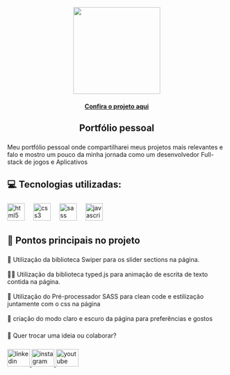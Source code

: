 <div align="center">
  <img height="200" src="https://media-hosting.imagekit.io//2adf36cab6c54b89/Design%20sem%20nome%20(2).png?Expires=1836658500&Key-Pair-Id=K2ZIVPTIP2VGHC&Signature=ZoGFKYDNBtvdjDf8S5UQFEVRs0Ard~x8qSB1XAzvLEf3LYmN3VM7R~aXEzEM6JZz6iXctksqiBXTDfFICDT8Mc~KNipSwiRkAO7HYBrWIF5tGcDN86XQh~NB9ZEzA4VbhHQ-pUTLqMfQJf0q14Mn7ylqb7IswUaYeXrq5hc6BQa8L1Vn83ZP-njYyM~w~IR~Erc6EEoHtOz-JksUc8nJvi-sJivdHrPtFilcVGhkXtp3Wb9BQlilrjudk3L06fybODDs55g5hlDvjSSB1xJVrHyPeRehj7-yocf-r4IU7~9F9wMIKhxb88tNCFBum1YjgzDtfR8bOHNoJKp8rDEdBg__"  />
</div>
<h4 align="center"><a href="https://jedev1.github.io/portfolio/">Confira o projeto aqui</a></h4>

###

<h2 align="center">Portfólio pessoal</h2>


###

<p align="left">Meu portfólio pessoal onde compartilharei meus projetos mais relevantes e falo e mostro um pouco da minha jornada como um desenvolvedor Full-stack de jogos e Aplicativos</p>

###

<h2 align="left">💻 Tecnologias utilizadas:</h2>

###

<div align="left">
  <img src="https://cdn.jsdelivr.net/gh/devicons/devicon/icons/html5/html5-original.svg" height="40" alt="html5 logo"  />
  <img width="12" />
  <img src="https://cdn.jsdelivr.net/gh/devicons/devicon/icons/css3/css3-original.svg" height="40" alt="css3 logo"  />
  <img width="12" />
  <img src="https://skillicons.dev/icons?i=sass" height="40" alt="sass logo"  />
  <img width="12" />
  <img src="https://skillicons.dev/icons?i=js" height="40" alt="javascript logo"  />
</div>

###

<h2 align="left">🎯 Pontos principais no projeto</h2>

###

<p align="left">📜 Utilização da biblioteca Swiper para os slider sections na página.<br><br>👨‍💻 Utilização da biblioteca typed.js para animação de escrita de texto contida na página.<br><br>🦾 Utilização do Pré-processador SASS para clean code e estilização juntamente com o css na página<br><br>📱 criação do modo claro e escuro da página para preferências e gostos</p>

###

<p align="left">📌 Quer trocar uma ideia ou colaborar?</p>

###

<div align="left">
  <a href="https://www.linkedin.com/in/jo%C3%A3o-enrique/" target="_blank">
    <img src="https://raw.githubusercontent.com/maurodesouza/profile-readme-generator/master/src/assets/icons/social/linkedin/default.svg" width="52" height="40" alt="linkedin logo"  />
  </a>
  <a href="https://www.instagram.com/devlag_/" target="_blank">
    <img src="https://raw.githubusercontent.com/maurodesouza/profile-readme-generator/master/src/assets/icons/social/instagram/default.svg" width="52" height="40" alt="instagram logo"  />
  </a>
  <a href="https://www.youtube.com/@Devlag" target="_blank">
    <img src="https://raw.githubusercontent.com/maurodesouza/profile-readme-generator/master/src/assets/icons/social/youtube/default.svg" width="52" height="40" alt="youtube logo"  />
  </a>
</div>

###
